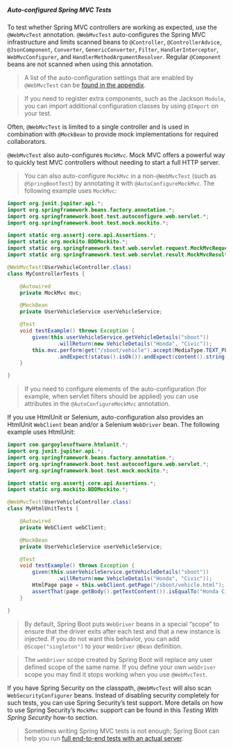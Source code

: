 ##### Auto-configured Spring MVC Tests

To test whether Spring MVC controllers are working as expected, use the `@WebMvcTest` annotation. `@WebMvcTest` auto-configures the Spring MVC infrastructure and limits scanned beans to `@Controller`, `@ControllerAdvice`, `@JsonComponent`, `Converter`, `GenericConverter`, `Filter`, `HandlerInterceptor`, `WebMvcConfigurer`, and `HandlerMethodArgumentResolver`. Regular `@Component` beans are not scanned when using this annotation.

> A list of the auto-configuration settings that are enabled by `@WebMvcTest` can be [found in the appendix](https://docs.spring.io/spring-boot/docs/2.2.2.RELEASE/reference/htmlsingle/#test-auto-configuration).

> If you need to register extra components, such as the Jackson `Module`, you can import additional configuration classes by using `@Import` on your test.

Often, `@WebMvcTest` is limited to a single controller and is used in combination with `@MockBean` to provide mock implementations for required collaborators.

`@WebMvcTest` also auto-configures `MockMvc`. Mock MVC offers a powerful way to quickly test MVC controllers without needing to start a full HTTP server.

> You can also auto-configure `MockMvc` in a non-`@WebMvcTest` (such as `@SpringBootTest`) by annotating it with `@AutoConfigureMockMvc`. The following example uses `MockMvc`:

```java
import org.junit.jupiter.api.*;
import org.springframework.beans.factory.annotation.*;
import org.springframework.boot.test.autoconfigure.web.servlet.*;
import org.springframework.boot.test.mock.mockito.*;

import static org.assertj.core.api.Assertions.*;
import static org.mockito.BDDMockito.*;
import static org.springframework.test.web.servlet.request.MockMvcRequestBuilders.*;
import static org.springframework.test.web.servlet.result.MockMvcResultMatchers.*;

@WebMvcTest(UserVehicleController.class)
class MyControllerTests {

    @Autowired
    private MockMvc mvc;

    @MockBean
    private UserVehicleService userVehicleService;

    @Test
    void testExample() throws Exception {
        given(this.userVehicleService.getVehicleDetails("sboot"))
                .willReturn(new VehicleDetails("Honda", "Civic"));
        this.mvc.perform(get("/sboot/vehicle").accept(MediaType.TEXT_PLAIN))
                .andExpect(status().isOk()).andExpect(content().string("Honda Civic"));
    }

}
```

> If you need to configure elements of the auto-configuration (for example, when servlet filters should be applied) you can use attributes in the `@AutoConfigureMockMvc` annotation.

If you use HtmlUnit or Selenium, auto-configuration also provides an HtmlUnit `WebClient` bean and/or a Selenium `WebDriver` bean. The following example uses HtmlUnit:

```java
import com.gargoylesoftware.htmlunit.*;
import org.junit.jupiter.api.*;
import org.springframework.beans.factory.annotation.*;
import org.springframework.boot.test.autoconfigure.web.servlet.*;
import org.springframework.boot.test.mock.mockito.*;

import static org.assertj.core.api.Assertions.*;
import static org.mockito.BDDMockito.*;

@WebMvcTest(UserVehicleController.class)
class MyHtmlUnitTests {

    @Autowired
    private WebClient webClient;

    @MockBean
    private UserVehicleService userVehicleService;

    @Test
    void testExample() throws Exception {
        given(this.userVehicleService.getVehicleDetails("sboot"))
                .willReturn(new VehicleDetails("Honda", "Civic"));
        HtmlPage page = this.webClient.getPage("/sboot/vehicle.html");
        assertThat(page.getBody().getTextContent()).isEqualTo("Honda Civic");
    }

}
```

> By default, Spring Boot puts `WebDriver` beans in a special “scope” to ensure that the driver exits after each test and that a new instance is injected. If you do not want this behavior, you can add `@Scope("singleton")` to your `WebDriver` `@Bean` definition.

> The `webDriver` scope created by Spring Boot will replace any user defined scope of the same name. If you define your own `webDriver` scope you may find it stops working when you use `@WebMvcTest`.

If you have Spring Security on the classpath, `@WebMvcTest` will also scan `WebSecurityConfigurer` beans. Instead of disabling security completely for such tests, you can use Spring Security’s test support. More details on how to use Spring Security’s `MockMvc` support can be found in this *Testing With Spring Security* how-to section.

> Sometimes writing Spring MVC tests is not enough; Spring Boot can help you run [full end-to-end tests with an actual server](https://docs.spring.io/spring-boot/docs/2.2.2.RELEASE/reference/htmlsingle/#boot-features-testing-spring-boot-applications-testing-with-running-server).

